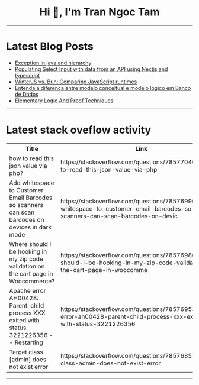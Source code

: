 <h1 align="center">Hi 👋, I'm Tran Ngoc Tam</h1>

---

# Latest Blog Posts 
<!-- BLOG-POST-LIST:START -->
- [Exception In java and hierarchy](https://dev.to/rajubora/exception-in-java-and-hierarchy-53f5)
- [Populating Select Input with data from an API using Nextjs and typescript](https://dev.to/romkev/populating-select-input-with-data-from-an-api-using-nextjs-and-typescript-4jcn)
- [WinterJS vs. Bun: Comparing JavaScript runtimes](https://dev.to/logrocket/winterjs-vs-bun-comparing-javascript-runtimes-3b2k)
- [Entenda a diferença entre modelo conceitual e modelo lógico em Banco de Dados](https://dev.to/edsonaraujobr/entenda-a-diferenca-entre-modelo-conceitual-e-modelo-logico-em-banco-de-dados-4bg4)
- [Elementary Logic And Proof Techniques](https://dev.to/niladridas/elementary-logic-and-proof-techniques-4541)
<!-- BLOG-POST-LIST:END -->

---

# Latest stack oveflow activity
<table>
  <tr><th>Title</th><th>Link</th></tr>
  <!-- STACKOVERFLOW:START --><tr><td>how to read this json value via php?</td><td>https://stackoverflow.com/questions/78577046/how-to-read-this-json-value-via-php</td></tr><tr><td>Add whitespace to Customer Email Barcodes so scanners can scan barcodes on devices in dark mode</td><td>https://stackoverflow.com/questions/78576990/add-whitespace-to-customer-email-barcodes-so-scanners-can-scan-barcodes-on-devic</td></tr><tr><td>Where should I be hooking in my zip code validation on the cart page in Woocommerce?</td><td>https://stackoverflow.com/questions/78576986/where-should-i-be-hooking-in-my-zip-code-validation-on-the-cart-page-in-woocomme</td></tr><tr><td>Apache error AH00428: Parent: child process XXX exited with status 3221226356 -- Restarting</td><td>https://stackoverflow.com/questions/78576953/apache-error-ah00428-parent-child-process-xxx-exited-with-status-3221226356</td></tr><tr><td>Target class [admin] does not exist error</td><td>https://stackoverflow.com/questions/78576857/target-class-admin-does-not-exist-error</td></tr><!-- STACKOVERFLOW:END -->
</table>

---


